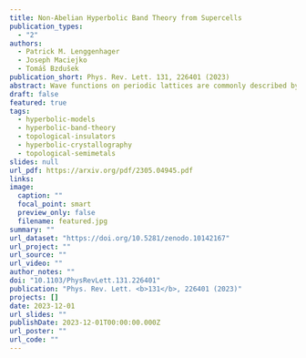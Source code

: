 ```yaml
---
title: Non-Abelian Hyperbolic Band Theory from Supercells
publication_types:
  - "2"
authors:
  - Patrick M. Lenggenhager
  - Joseph Maciejko
  - Tomáš Bzdušek
publication_short: Phys. Rev. Lett. 131, 226401 (2023)
abstract: Wave functions on periodic lattices are commonly described by Bloch band theory. Besides Abelian Bloch states labeled by a momentum vector, hyperbolic lattices support non-Abelian Bloch states that have so far eluded analytical treatments. By adapting the solid-state-physics notions of supercells and zone folding, we devise a method for the systematic construction of non-Abelian Bloch states. The method applies Abelian band theory to sequences of supercells, recursively built as symmetric aggregates of smaller cells, and enables a rapidly convergent computation of bulk spectra and eigenstates for both gapless and gapped tight-binding models. Our supercell method provides an efficient means of approximating the thermodynamic limit and marks a pivotal step toward a complete band-theoretic characterization of hyperbolic lattices.
draft: false
featured: true
tags:
  - hyperbolic-models
  - hyperbolic-band-theory
  - topological-insulators
  - hyperbolic-crystallography
  - topological-semimetals
slides: null
url_pdf: https://arxiv.org/pdf/2305.04945.pdf
links:
image:
  caption: ""
  focal_point: smart
  preview_only: false
  filename: featured.jpg
summary: ""
url_dataset: "https://doi.org/10.5281/zenodo.10142167"
url_project: ""
url_source: ""
url_video: ""
author_notes: ""
doi: "10.1103/PhysRevLett.131.226401"
publication: "Phys. Rev. Lett. <b>131</b>, 226401 (2023)"
projects: []
date: 2023-12-01
url_slides: ""
publishDate: 2023-12-01T00:00:00.000Z
url_poster: ""
url_code: ""
---
```

